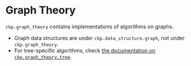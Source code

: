 # Graph Theory

`ckp.graph_theory` contains implementations of algorithms on graphs.

- Graph data structures are under `ckp.data_structure.graph`, not under `ckp.graph_theory`.
- For tree-specific algorithms, check [the documentation on `ckp.graph_theory.tree`](./tree.md).
